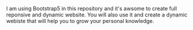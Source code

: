 I am using Bootstrap5 in this repository and it's awsome to create full reponsive and dynamic website. You will also use it and create a dynamic webiste that will help you to grow your personal knowledge.
